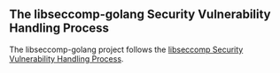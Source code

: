 ## The libseccomp-golang Security Vulnerability Handling Process

The libseccomp-golang project follows the [libseccomp Security Vulnerability Handling Process](https://github.com/seccomp/libseccomp/blob/main/SECURITY.md).
